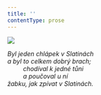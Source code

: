 ```yaml
---
title: ''
contentType: prose
---
```


<section>

![](../Images/079.jpg)

_Byl jeden chlápek v Slatinách  
a byl to celkem dobrý brach;  
         chodíval k jedné tůni  
         a poučoval u ní  
žabku, jak zpívat v Slatinách._

</section>

